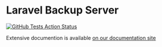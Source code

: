 # Laravel Backup Server

[![GitHub Tests Action Status](https://img.shields.io/github/workflow/status/spatie/laravel-backup-server/run-tests?label=tests)](https://github.com/spatie/laravel-backup-server/actions?query=workflow%3Arun-tests+branch%3Amaster)

Extensive documention is available [on our documentation site](https://docs.spatie.be/laravel-backup-server/)
